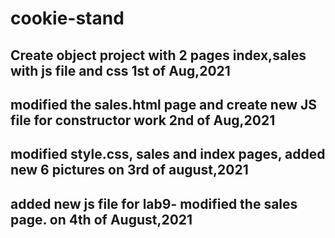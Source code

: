 # cookie-stand

## Create object project with 2 pages index,sales with js file and css 1st of Aug,2021


## modified the sales.html page and create new JS file for constructor work 2nd of Aug,2021

## modified style.css, sales and index pages, added new 6 pictures on 3rd of august,2021

## added new js file for lab9- modified the sales page. on 4th of August,2021
